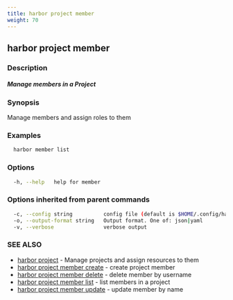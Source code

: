 ```yaml
---
title: harbor project member
weight: 70
---
```

## harbor project member

### Description

##### Manage members in a Project

### Synopsis

Manage members and assign roles to them

### Examples

```sh
  harbor member list
```

### Options

```sh
  -h, --help   help for member
```

### Options inherited from parent commands

```sh
  -c, --config string          config file (default is $HOME/.config/harbor-cli/config.yaml)
  -o, --output-format string   Output format. One of: json|yaml
  -v, --verbose                verbose output
```

### SEE ALSO

* [harbor project](harbor-project.md)	 - Manage projects and assign resources to them
* [harbor project member create](harbor-project-member-create.md)	 - create project member
* [harbor project member delete](harbor-project-member-delete.md)	 - delete member by username
* [harbor project member list](harbor-project-member-list.md)	 - list members in a project
* [harbor project member update](harbor-project-member-update.md)	 - update member by name

